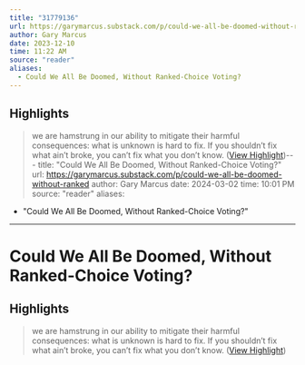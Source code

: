 ```yaml
---
title: "31779136"
url: https://garymarcus.substack.com/p/could-we-all-be-doomed-without-ranked
author: Gary Marcus
date: 2023-12-10
time: 11:22 AM
source: "reader"
aliases:
  - Could We All Be Doomed, Without Ranked-Choice Voting?
---
```

## Highlights
> we are hamstrung in our ability to mitigate their harmful consequences: what is unknown is hard to fix. If you shouldn’t fix what ain’t broke, you can’t fix what you don’t know. ([View Highlight](https://read.readwise.io/read/01h9940m1g3p9dwtp30jeamvsp))---
title: "Could We All Be Doomed, Without Ranked-Choice Voting?"
url: https://garymarcus.substack.com/p/could-we-all-be-doomed-without-ranked
author: Gary Marcus
date: 2024-03-02
time: 10:01 PM
source: "reader"
aliases:
  - "Could We All Be Doomed, Without Ranked-Choice Voting?"
---
# Could We All Be Doomed, Without Ranked-Choice Voting?

## Highlights
> we are hamstrung in our ability to mitigate their harmful consequences: what is unknown is hard to fix. If you shouldn’t fix what ain’t broke, you can’t fix what you don’t know. ([View Highlight](https://read.readwise.io/read/01h9940m1g3p9dwtp30jeamvsp))

